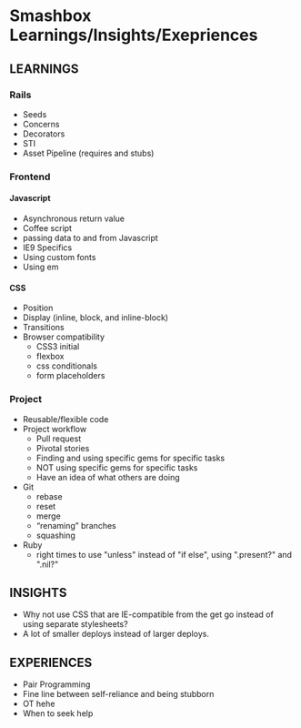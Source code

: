 # Smashbox Learnings/Insights/Exepriences

## LEARNINGS

### Rails

- Seeds
- Concerns
- Decorators
- STI
- Asset Pipeline (requires and stubs)


### Frontend

#### Javascript

- Asynchronous return value
- Coffee script
- passing data to and from Javascript
- IE9 Specifics
- Using custom fonts
- Using em

#### CSS

- Position
- Display (inline, block, and inline-block)
- Transitions
- Browser compatibility
  - CSS3 initial
  - flexbox
  - css conditionals
  - form placeholders

### Project

- Reusable/flexible code
- Project workflow
  - Pull request
  - Pivotal stories
  - Finding and using specific gems for specific tasks
  - NOT using specific gems for specific tasks
  - Have an idea of what others are doing
- Git
  - rebase
  - reset
  - merge
  - “renaming” branches
  - squashing
- Ruby
  - right times to use "unless" instead of "if else", using ".present?" and ".nil?"
  
## INSIGHTS

- Why not use CSS that are IE-compatible from the get go instead of using separate stylesheets?
- A lot of smaller deploys instead of larger deploys.

## EXPERIENCES

- Pair Programming
- Fine line between self-reliance and being stubborn
- OT hehe
- When to seek help


